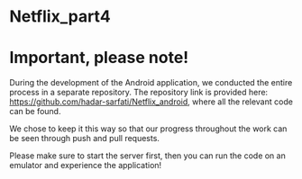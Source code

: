 # Netflix_part4

# Important, please note!

During the development of the Android application, we conducted the entire process in a separate repository. The repository link is provided here: https://github.com/hadar-sarfati/Netflix_android, where all the relevant code can be found.

We chose to keep it this way so that our progress throughout the work can be seen through push and pull requests.

Please make sure to start the server first, then you can run the code on an emulator and experience the application!
